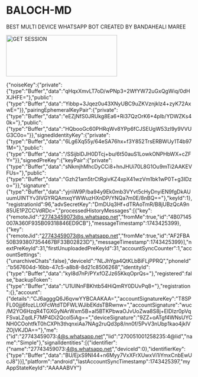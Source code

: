 # BALOCH-MD
BEST MULTI DEVICE WHATSAPP BOT CREATED BY BANDAHEALI MAREE


<a href="https://bandahealis-webpage.vercel.app/"><img align="center" src="https://img.shields.io/badge/GET SESSION ID:-black?style=for-the-badge&logo=render" alt="GET SESSION" height="112" width="300" /></a><br>


{"noiseKey":{"private":{"type":"Buffer","data":"qHqxXmvLT7oD/wPNp3+2WfYW72uGxQgWiq/0dHXJHFE="},"public":{"type":"Buffer","data":"Yibbp+3Jqez0u43XNyUBC9uZKVznjklz4+zyK72AxwE="}},"pairingEphemeralKeyPair":{"private":{"type":"Buffer","data":"eEZjNfS0JRUkg8Ea6+Ri37QzOrK6+4plb/YDWZKs40k="},"public":{"type":"Buffer","data":"HQbooGc60PHRqWv8YPp6fCJSEUgW53zI9y9VVUG3C0o="}},"signedIdentityKey":{"private":{"type":"Buffer","data":"6Lg6Xq55y/64eSA76hx+f3Y852TrsERBWUy1T4b971M="},"public":{"type":"Buffer","data":"/SSijblDJH0DTcj+bu/6t50auS1LowkONPHbWX+cZFY="}},"signedPreKey":{"keyPair":{"private":{"type":"Buffer","data":"sNkmjhMhcDyCCi8+hnJHUi70L8G1Ou9mTi2AAKEVFUs="},"public":{"type":"Buffer","data":"Gzh21am5trCtRgivKZ4xpX41wzVm1bk1wP0T+g3IDzo="}},"signature":{"type":"Buffer","data":"yjriiW9P/ba94y9Ek0mb3VYvt5cHyDnyiEN9fgDkAUuumUlNTYv3IVGYRQAmxqYWWuzHXnDP/YNQa7m0E/8nBQ=="},"keyId":1},"registrationId":96,"advSecretKey":"DmDUq3Hf+dTRAoTmR/B8jUBzQcA9n85UE1PZCCVdRDc=","processedHistoryMessages":[{"key":{"remoteJid":"27743459073@s.whatsapp.net","fromMe":true,"id":"4B07145007A360F935B09318846ED9CB"},"messageTimestamp":1743425399},{"key":{"remoteJid":"27743459073@s.whatsapp.net","fromMe":true,"id":"AF2FBA50B393807354467BF33B02823D"},"messageTimestamp":1743425399}],"nextPreKeyId":31,"firstUnuploadedPreKeyId":31,"accountSyncCounter":1,"accountSettings":{"unarchiveChats":false},"deviceId":"NLJhYga4QtKLbBiFLjPPRQ","phoneId":"b567604d-16bb-47c5-a8b8-8d21c8506268","identityId":{"type":"Buffer","data":"kyI8d7nP/PYxfOZJz65KkqOprQs="},"registered":false,"backupToken":{"type":"Buffer","data":"U1UlNnFBKhtb54HiQmRY0DUvPq8="},"registration":{},"account":{"details":"CJ6agggQ6J6qvwYYBCAAKAA=","accountSignatureKey":"T8SPFL00jjj6fozLLtXFcWtdTDFWLWJibEKdsTBRwnw=","accountSignature":"wuc/M2YO6HzqR4TGXGyNArWxm5B+aI5BTKPbwaOJvUoZwa8S8j+ElDIzr0pVqFSvaLZqdLF7MP4Di2Qcol5iAg==","deviceSignature":"9ZZ+oATgf4WNsUYCNH0COohtfkT0hCXPh3thqnxiAa7NAg2ruQd3p8/nn0f/5PvV3nUbp1kao4jklVZOjVKJDA=="},"me":{"id":"27743459073:4@s.whatsapp.net","lid":"270051001258235:4@lid","name":"Simple"},"signalIdentities":[{"identifier":{"name":"27743459073:4@s.whatsapp.net","deviceId":0},"identifierKey":{"type":"Buffer","data":"BU/EjxS9NI44+n6Myy7VxXFrXUwxVi1iYmxCnbEwUcJ8"}}],"platform":"android","lastAccountSyncTimestamp":1743425397,"myAppStateKeyId":"AAAAABVY"}
